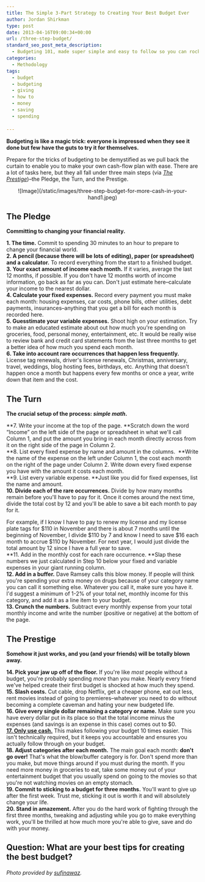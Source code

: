 ```yaml
---
title: The Simple 3-Part Strategy to Creating Your Best Budget Ever
author: Jordan Shirkman
type: post
date: 2013-04-16T09:00:34+00:00
url: /three-step-budget/
standard_seo_post_meta_description:
  - Budgeting 101, made super simple and easy to follow so you can rock your financial world with money to spare.
categories:
  - Methodology
tags:
  - budget
  - budgeting
  - giving
  - how to
  - money
  - saving
  - spending

---
```

**Budgeting is like a magic trick: everyone is impressed when they see it done but few have the guts to try it for themselves.**

Prepare for the tricks of budgeting to be demystified as we pull back the curtain to enable you to make your own cash-flow plan with ease. There are a lot of tasks here, but they all fall under three main steps (via [_The Prestige_](http://www.imdb.com/title/tt0482571/))&#8211;the Pledge, the Turn, and the Prestige.

<p style="text-align: center;">
  ![Image](/static/images/three-step-budget-for-more-cash-in-your-hand1.jpeg)
</p>

## The Pledge

**Committing to changing your financial reality.<!--more-->**

**1. The time.** Commit to spending 30 minutes to an hour to prepare to change your financial world.  
**2. A pencil (because there will be lots of editing), paper (or spreadsheet) and a calculator.** To record everything from the start to a finished budget.  
**3. Your exact amount of income each month.** If it varies, average the last 12 months, if possible. If you don't have 12 months worth of income information, go back as far as you can. Don't just estimate here&#8211;calculate your income to the nearest dollar.  
**4. Calculate your fixed expenses.** Record every payment you must make each month: housing expenses, car costs, phone bills, other utilities, debt payments, insurances&#8211;anything that you get a bill for each month is recorded here.  
**5. Guesstimate your variable expenses.** Shoot high on your estimation. Try to make an educated estimate about out how much you're spending on groceries, food, personal money, entertainment, etc. It would be really wise to review bank and credit card statements from the last three months to get a better idea of how much you spend each month.  
**6. Take into account rare occurrences that happen less frequently.** License tag renewals, driver's license renewals, Christmas, anniversary, travel, weddings, blog hosting fees, birthdays, etc. Anything that doesn't happen once a month but happens every few months or once a year, write down that item and the cost.

## The Turn

**The crucial setup of the process: _simple_ _math_.**

 **7. Write your income at the top of the page. **Scratch down the word &#8220;Income&#8221; on the left side of the page or spreadsheet in what we'll call Column 1, and put the amount you bring in each month directly across from it on the right side of the page in Column 2.  
 **8. List every fixed expense by name and amount in the columns.  **Write the name of the expense on the left under Column 1, the cost each month on the right of the page under Column 2. Write down every fixed expense you have with the amount it costs each month.  
 **9. List every variable expense. **Just like you did for fixed expenses, list the name and amount.  
**10. Divide each of the rare occurrences.** Divide by how many months remain before you'll have to pay for it. Once it comes around the next time, divide the total cost by 12 and you'll be able to save a bit each month to pay for it.

For example, if I know I have to pay to renew my license and my license plate tags for $110 in November and there is about 7 months until the beginning of November, I divide $110 by 7 and know I need to save $16 each month to accrue $110 by November. For next year, I would just divide the total amount by 12 since I have a full year to save.  
**11. Add in the monthly cost for each rare occurrence. **Slap these numbers we just calculated in Step 10 below your fixed and variable expenses in your giant running column.  
**12. Add in a buffer.** Dave Ramsey calls this blow money. If people will think you're spending your extra money on drugs because of your category name you can call it something else. Whatever you call it, make sure you have it. I'd suggest a minimum of 1-2% of your total net, monthly income for this category, and add it as a line item to your budget.  
**13. Crunch the numbers.** Subtract every monthly expense from your total monthly income and write the number (positive or negative) at the bottom of the page.

## The Prestige

**Somehow it just works, and you (and your friends) will be totally blown away.**

**14. Pick your jaw up off of the floor.** If you're like _most_ people without a budget, you're probably spending _more_ than you make. Nearly every friend we've helped create their first budget is shocked at how much they spend.  
**15. Slash costs.** Cut cable, drop Netflix, get a cheaper phone, eat out less, rent movies instead of going to premieres&#8211;whatever you need to do without becoming a complete caveman and hating your new budgeted life.  
**16. Give every single dollar remaining a category or name.** Make sure you have every dollar put in its place so that the total income minus the expenses (and savings is an expense in this case) comes out to $0.  
[**17. Only use cash.**](https://jshirk.com/blog/budgeting-for-twentys/) This makes following your budget 10 times easier. This isn't technically required, but it keeps you accountable and ensures you actually follow through on your budget.  
**18. Adjust categories after each month.** The main goal each month: **don't go over!** That's what the blow/buffer category is for. Don't spend more than you make, but move things around if you must during the month. If you need more money in groceries to eat, take some money out of your entertainment budget that you usually spend on going to the movies so that you're not watching movies on an empty stomach.  
**19. Commit to sticking to a budget for three months.** You'll want to give up after the first week. Trust me, sticking it out is worth it and will absolutely change your life.  
**20. Stand in amazement.** After you do the hard work of fighting through the first three months, tweaking and adjusting while you go to make everything work, you'll be thrilled at how much more you're able to give, save and do with your money.

## Question: What are your best tips for creating the best budget?

###### Photo provided by [sufinawaz](http://www.sxc.hu/profile/sufinawaz).
